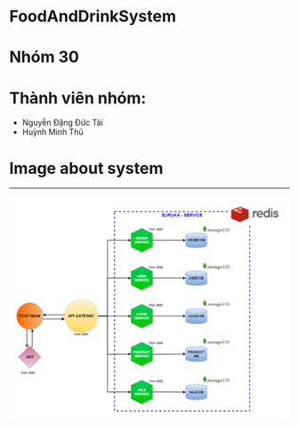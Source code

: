 # FoodAndDrinkSystem
# Nhóm 30
# Thành viên nhóm:
- Nguyễn Đặng Đức Tài
- Huỳnh Minh Thủ

# Image about system
<hr>
<p>
<img src="Image-about-system/Order-food-and-drink-system.png">
</p>